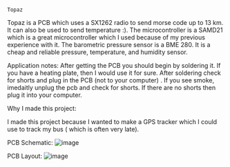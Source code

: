                                                                             Topaz

Topaz is a PCB which uses a SX1262 radio to send morse code up to 13 km. It can also be used to send temperature :).
The microcontroller is a SAMD21 which is a great microcontroller which I used because of my previous experience with it.
The barometric pressure sensor is a BME 280. It is a cheap and reliable pressure, temperature, and humidity sensor.


Application notes:
After getting the PCB you should begin by soldering it. If you have a heating plate, then I would use it for sure.
After soldering check for shorts and plug in the PCB (not to your computer) . If you see smoke, imedaitly unplug the
pcb and check for shorts. If there are no shorts then plug it into your computer.

Why I made this project:

I made this project because I wanted to make a GPS tracker which I could use to track my bus ( which is often very late). 

PCB Schematic:
![image](https://github.com/user-attachments/assets/f2879cd7-5488-43de-9e77-05d04c68f9a8)


PCB Layout:
![image](https://github.com/user-attachments/assets/378aa5f3-1122-452e-8baf-344f799cf8b8)





